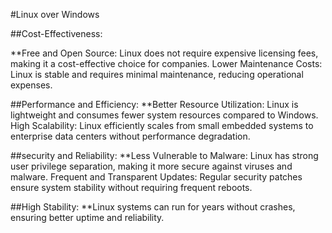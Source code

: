 #Linux over Windows

##Cost-Effectiveness:

**Free and Open Source: Linux does not require expensive licensing fees, making it a cost-effective choice for companies.
Lower Maintenance Costs: Linux is stable and requires minimal maintenance, reducing operational expenses.

##Performance and Efficiency:
**Better Resource Utilization: Linux is lightweight and consumes fewer system resources compared to Windows.
High Scalability: Linux efficiently scales from small embedded systems to enterprise data centers without performance degradation.

##security and Reliability:
**Less Vulnerable to Malware: Linux has strong user privilege separation, making it more secure against viruses and malware.
Frequent and Transparent Updates: Regular security patches ensure system stability without requiring frequent reboots.

##High Stability: 
**Linux systems can run for years without crashes, ensuring better uptime and reliability.




